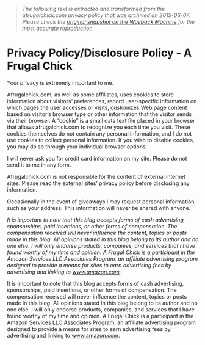 > *The following text is extracted and transformed from the afrugalchick.com privacy policy that was archived on 2015-06-07. Please check the [original snapshot on the Wayback Machine](https://web.archive.org/web/20150607215036id_/http%3A//www.afrugalchick.com/privacy-policy) for the most accurate reproduction.*

# Privacy Policy/Disclosure Policy - A Frugal Chick

Your privacy is extremely important to me.

Afrugalchick.com, as well as some affiliates, uses cookies to store information about visitors’ preferences, record user-specific information on which pages the user accesses or visits, customizes Web page content based on visitor’s browser type or other information that the visitor sends via their browser. A “cookie” is a small data text file placed in your browser that allows afrugalchick.com to recognize you each time you visit. These cookies themselves do not contain any personal information, and I do not use cookies to collect personal information. If you wish to disable cookies, you may do so through your individual browser options.

I will never ask you for credit card information on my site. Please do not send it to me in any form.

Afrugalchick.com is not responsible for the content of external internet sites. Please read the external sites’ privacy policy before disclosing any information.

Occasionally in the event of giveaways I may request personal information, such as your address. This information will never be shared with anyone.

_It is important to note that this blog accepts forms of cash advertising, sponsorships, paid insertions, or other forms of compensation. The compensation received will never influence the content, topics or posts made in this blog. All opinions stated in this blog belong to its author and no one else. I will only endorse products, companies, and services that I have found worthy of my time and opinion. A Frugal Chick is a participant in the Amazon Services LLC Associates Program, an affiliate advertising program designed to provide a means for sites to earn advertising fees by advertising and linking to www.amazon.com._

It is important to note that this blog accepts forms of cash advertising, sponsorships, paid insertions, or other forms of compensation. The compensation received will never influence the content, topics or posts made in this blog. All opinions stated in this blog belong to its author and no one else. I will only endorse products, companies, and services that I have found worthy of my time and opinion. A Frugal Chick is a participant in the Amazon Services LLC Associates Program, an affiliate advertising program designed to provide a means for sites to earn advertising fees by advertising and linking to www.amazon.com. 
